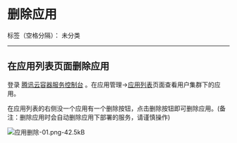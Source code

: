 ﻿# 删除应用

标签（空格分隔）： 未分类

---

## 在应用列表页面删除应用

登录 [腾讯云容器服务控制台](https://console.cloud.tencent.com/ccs) 。在应用管理->[应用列表][1]页面查看用户集群下的应用。

在应用列表的右侧没一个应用有一个删除按钮，点击删除按钮即可删除应用。(备注：删除应用时会自动删除应用下部署的服务，请谨慎操作)

![应用删除-01.png-42.5kB][2]


  [1]: https://console.cloud.tencent.com/ccs/application
  [2]: http://static.zybuluo.com/yan234280533/wjkodpxn7uget74oec5wkaf3/%E5%BA%94%E7%94%A8%E5%88%A0%E9%99%A4-01.png